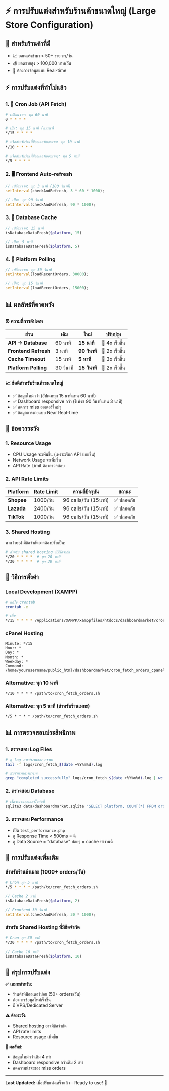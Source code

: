 # ⚡ การปรับแต่งสำหรับร้านค้าขนาดใหญ่ (Large Store Configuration)

## 🎯 **สำหรับร้านค้าที่มี**
- 📈 ออเดอร์เข้ามา > 50+ รายการ/วัน
- 💰 ยอดขายสูง > 100,000 บาท/วัน
- 🚀 ต้องการข้อมูลแบบ Real-time

## ⚡ **การปรับแต่งที่ทำไปแล้ว**

### 1. 🔄 **Cron Job (API Fetch)**
```bash
# เปลี่ยนจาก: ทุก 60 นาที
0 * * * *

# เป็น: ทุก 15 นาที (แนะนำ)
*/15 * * * *

# หรือสำหรับร้านที่มีออเดอร์เยอะมาก: ทุก 10 นาที
*/10 * * * *

# หรือสำหรับร้านที่มีออเดอร์เยอะมากๆ: ทุก 5 นาที
*/5 * * * *
```

### 2. 🖥️ **Frontend Auto-refresh**
```javascript
// เปลี่ยนจาก: ทุก 3 นาที (180 วินาที)
setInterval(checkAndRefresh, 3 * 60 * 1000);

// เป็น: ทุก 90 วินาที
setInterval(checkAndRefresh, 90 * 1000);
```

### 3. 💾 **Database Cache**
```php
// เปลี่ยนจาก: 15 นาที
isDatabaseDataFresh($platform, 15)

// เป็น: 5 นาที
isDatabaseDataFresh($platform, 5)
```

### 4. 🔁 **Platform Polling**
```javascript
// เปลี่ยนจาก: ทุก 30 วินาที
setInterval(loadRecentOrders, 30000);

// เป็น: ทุก 15 วินาที
setInterval(loadRecentOrders, 15000);
```

## 📊 **ผลลัพธ์ที่คาดหวัง**

### ⏰ **ความถี่การอัปเดท**
| ส่วน | เดิม | ใหม่ | ปรับปรุง |
|------|------|------|---------|
| **API → Database** | 60 นาที | **15 นาที** | 🚀 4x เร็วขึ้น |
| **Frontend Refresh** | 3 นาที | **90 วินาที** | 🚀 2x เร็วขึ้น |
| **Cache Timeout** | 15 นาที | **5 นาที** | 🚀 3x เร็วขึ้น |
| **Platform Polling** | 30 วินาที | **15 วินาที** | 🚀 2x เร็วขึ้น |

### 📈 **ข้อดีสำหรับร้านค้าขนาดใหญ่**
- ✅ ข้อมูลใหม่กว่า (อัปเดททุก 15 นาทีแทน 60 นาที)
- ✅ Dashboard responsive กว่า (รีเฟรช 90 วินาทีแทน 3 นาที)
- ✅ ลดการ miss ออเดอร์ใหม่ๆ
- ✅ ข้อมูลการขายแบบ Near Real-time

## 🚨 **ข้อควรระวัง**

### 1. **Resource Usage**
- CPU Usage จะเพิ่มขึ้น (เพราะเรียก API บ่อยขึ้น)
- Network Usage จะเพิ่มขึ้น
- API Rate Limit ต้องตรวจสอบ

### 2. **API Rate Limits**
| Platform | Rate Limit | ความถี่ปัจจุบัน | สถานะ |
|----------|------------|-----------------|-------|
| **Shopee** | 1000/วัน | 96 calls/วัน (15นาที) | ✅ ปลอดภัย |
| **Lazada** | 2400/วัน | 96 calls/วัน (15นาที) | ✅ ปลอดภัย |
| **TikTok** | 1000/วัน | 96 calls/วัน (15นาที) | ✅ ปลอดภัย |

### 3. **Shared Hosting**
หาก host มีข้อจำกัดอาจต้องปรับเป็น:
```bash
# สำหรับ shared hosting ที่มีข้อจำกัด
*/20 * * * *  # ทุก 20 นาที
*/30 * * * *  # ทุก 30 นาที
```

## 🔧 **วิธีการตั้งค่า**

### **Local Development (XAMPP)**
```bash
# แก้ไข crontab
crontab -e

# เพิ่ม
*/15 * * * * /Applications/XAMPP/xamppfiles/htdocs/dashboardmarket/cron_fetch_orders.sh
```

### **cPanel Hosting**
```
Minute: */15
Hour: *
Day: *
Month: *
Weekday: *
Command: /home/yourusername/public_html/dashboardmarket/cron_fetch_orders_cpanel.sh
```

### **Alternative: ทุก 10 นาที**
```
*/10 * * * * /path/to/cron_fetch_orders.sh
```

### **Alternative: ทุก 5 นาที (สำหรับร้านเมกะ)**
```
*/5 * * * * /path/to/cron_fetch_orders.sh
```

## 📊 **การตรวจสอบประสิทธิภาพ**

### **1. ตรวจสอบ Log Files**
```bash
# ดู log การทำงานของ cron
tail -f logs/cron_fetch_$(date +%Y%m%d).log

# นับจำนวนการทำงาน
grep "completed successfully" logs/cron_fetch_$(date +%Y%m%d).log | wc -l
```

### **2. ตรวจสอบ Database**
```bash
# เช็คจำนวนออเดอร์ในวันนี้
sqlite3 data/dashboardmarket.sqlite "SELECT platform, COUNT(*) FROM orders WHERE date(created_at) = date('now') GROUP BY platform;"
```

### **3. ตรวจสอบ Performance**
- เปิด `test_performance.php`
- ดู Response Time < 500ms = ดี
- ดู Data Source = "database" บ่อยๆ = cache ทำงานดี

## 🔄 **การปรับแต่งเพิ่มเติม**

### **สำหรับร้านค้าเมกะ (1000+ orders/วัน)**
```bash
# Cron ทุก 5 นาที
*/5 * * * * /path/to/cron_fetch_orders.sh
```

```php
// Cache 2 นาที
isDatabaseDataFresh($platform, 2)
```

```javascript
// Frontend 30 วินาที
setInterval(checkAndRefresh, 30 * 1000);
```

### **สำหรับ Shared Hosting ที่มีข้อจำกัด**
```bash
# Cron ทุก 30 นาที
*/30 * * * * /path/to/cron_fetch_orders.sh
```

```php
// Cache 10 นาที
isDatabaseDataFresh($platform, 10)
```

## 🎯 **สรุปการปรับแต่ง**

**✅ เหมาะสำหรับ:**
- ร้านค้าที่มีออเดอร์บ่อย (50+ orders/วัน)
- ต้องการข้อมูลใหม่เร็วขึ้น
- มี VPS/Dedicated Server

**⚠️ ต้องระวัง:**
- Shared hosting อาจมีข้อจำกัด
- API rate limits
- Resource usage เพิ่มขึ้น

**🚀 ผลลัพธ์:**
- ข้อมูลใหม่กว่าเดิม 4 เท่า
- Dashboard responsive กว่าเดิม 2 เท่า
- ลดความน่าจะของ miss orders

---
**Last Updated:** เมื่อปรับแต่งเสร็จแล้ว - Ready to use! 🎉
